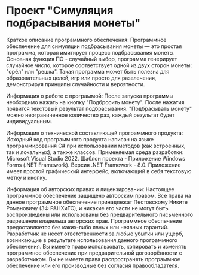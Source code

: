 # Проект "Симуляция подбрасывания монеты"

Краткое описание программного обеспечения:
Программное обеспечение для симуляции подбрасывания монеты — это простая программа, которая имитирует процесс подбрасывания монеты.
Основная функция ПО - случайный выбор, программа генерирует случайное число, которое соответствует одной из двух сторон монеты: "орёл" или "решка".
Такая программа может быть полезна для образовательных целей, игр или просто для развлечения, демонстрируя принципы случайности и вероятности.

Информация о работе с программой:
После запуска программы необходимо нажать на кнопку "Подбросить монету". После нажатия появится текстовый результат подбрасывания.
"Подбрасывать монету" можно неограниченное количество раз, каждый результат будет индивидуальным.

Информация о технической составляющей программного продукта:
Исходный код программного продукта написан на языке программирования C# при использовании методов (как встроенных, так и локальных), а также классов.
Применяемая среда разработки: Microsoft Visual Studio 2022.
Шаблон проекта - Приложение Windows Forms (.NET Framework). Версия .NET Framework - 8.0.
Приложение имеет простой графический интерфейс, включающий в себя текстовую метку и кнопку.

Информация об авторских правах и лицензировании:
Настоящее программное обеспечение защищено авторским правом.
Все права на данное программное обеспечение принадлежат Пестовскому Никите Романовичу (ЗФ РАНХиГС), и никакие его части не могут быть воспроизведены или использованы без предварительного письменного разрешения владельца авторских прав.
Программное обеспечение предоставляется без каких-либо явных или неявных гарантий. Разработчик не несет ответственности за любые убытки или ущерб, возникающие в результате использования данного программного обеспечения.
Вы имеете право использовать, копировать и изменять программное обеспечение при предварительной договорённости с разработчиком.
Вы не имеете права распространять программное обеспечение или его производные без согласия правообладателя.
